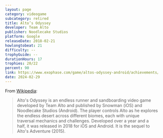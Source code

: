 ```yaml
---
layout: page
category: videogame
subcategory: retired
title: Alto’s Odyssey
developer: Team Alto
publisher: Noodlecake Studios
platform: Google
releaseDate: 2018-02-21
howlongtobeat: 21
difficulty: --
trophyGuide: --
durationHours: 17
trophies: 20/22
percent: 90
link: https://www.exophase.com/game/altos-odyssey-android/achievements/#1644034
date: 2024-02-29
---
```


From [Wikipedia](https://en.wikipedia.org/wiki/Alto%27s_Odyssey):

> Alto's Odyssey is an endless runner and sandboarding video game developed by Team Alto and published by Snowman (iOS) and Noodlecake Studios (Android). The player controls Alto as he explores the endless desert across different biomes, each with unique traversal mechanics and challenges. Developed over a year and a half, it was released in 2018 for iOS and Android. It is the sequel to Alto's Adventure (2015).
